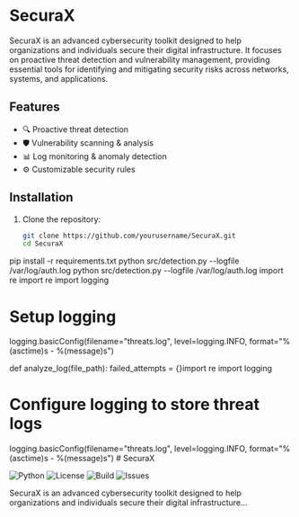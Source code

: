 # SecuraX

SecuraX is an advanced cybersecurity toolkit designed to help organizations and individuals secure their digital infrastructure. It focuses on proactive threat detection and vulnerability management, providing essential tools for identifying and mitigating security risks across networks, systems, and applications.

## Features
- 🔍 Proactive threat detection
- 🛡️ Vulnerability scanning & analysis
- 📊 Log monitoring & anomaly detection
- ⚙️ Customizable security rules

## Installation
1. Clone the repository:
   ```bash
   git clone https://github.com/yourusername/SecuraX.git
   cd SecuraX
pip install -r requirements.txt
python src/detection.py --logfile /var/log/auth.log
python src/detection.py --logfile /var/log/auth.log
import re
import re
import logging

# Setup logging
logging.basicConfig(filename="threats.log", level=logging.INFO, format="%(asctime)s - %(message)s")

def analyze_log(file_path):
    failed_attempts = {}import re
import logging

# Configure logging to store threat logs
logging.basicConfig(filename="threats.log",
                    level=logging.INFO,
                    format="%(asctime)s - %(message)s")
                    # SecuraX

![Python](https://img.shields.io/badge/Python-3.8%2B-blue)
![License](https://img.shields.io/github/license/yourusername/SecuraX)
![Build](https://img.shields.io/github/actions/workflow/status/yourusername/SecuraX/build.yml)
![Issues](https://img.shields.io/github/issues/yourusername/SecuraX)

SecuraX is an advanced cybersecurity toolkit designed to help organizations and individuals secure their digital infrastructure...
